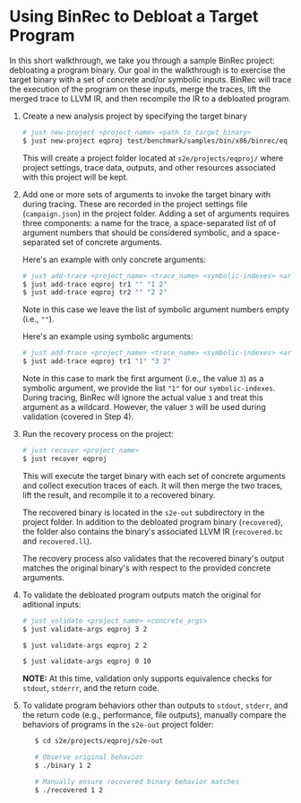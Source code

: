 # Using BinRec to Debloat a Target Program

In this short walkthrough, we take you through a sample BinRec project: debloating a program binary. Our goal in the walkthrough is to exercise the target binary with a set of concrete and/or symbolic inputs. BinRec will trace the execution of the program on these inputs,
merge the traces, lift the merged trace to LLVM IR, and then recompile the IR to a debloated program.

1. Create a new analysis project by specifying the target binary

   ```bash
   # just new-project <project_name> <path_to_target_binary>
   $ just new-project eqproj test/benchmark/samples/bin/x86/binrec/eq
   ```

   This will create a project folder located at `s2e/projects/eqproj/` where project settings, trace data, outputs, and other resources associated with this project will be kept.

2. Add one or more sets of arguments to invoke the target binary with during tracing. These are recorded in the project settings file (`campaign.json`) in the project folder. Adding a set of arguments requires three components: a name for the trace, a space-separated list of
   of argument numbers that should be considered symbolic, and a space-separated set of concrete arguments.

   Here's an example with only concrete arguments:

   ```bash
   # just add-trace <project_name> <trace_name> <symbolic-indexes> <args>
   $ just add-trace eqproj tr1 "" "1 2"
   $ just add-trace eqproj tr2 "" "2 2"
   ```

   Note in this case we leave the list of symbolic argument numbers empty (i.e., `""`).


   Here's an example using symbolic arguments:

   ```bash
   # just add-trace <project_name> <trace_name> <symbolic-indexes> <args>
   $ just add-trace eqproj tr1 "1" "3 2"
   ```

   Note in this case to mark the first argument (i.e., the value `3`) as a symbolic argument, we provide the list `"1"` for our `symbolic-indexes`. During tracing, BinRec will ignore the actual value `3` and treat this argument as a wildcard. However, the valuer `3` will be used during validation (covered in Step 4). 


3. Run the recovery process on the project:

   ```bash
   # just recover <project_name>
   $ just recover eqproj
   ```

   This will execute the target binary with each set of concrete arguments and collect execution traces of each. It will then merge the two traces, lift the result, and recompile it to a recovered binary.

   The recovered binary is located in the `s2e-out` subdirectory in the project folder. In addition to the debloated program binary (`recovered`), the folder also contains the binary's associated LLVM IR (`recovered.bc` and `recovered.ll`).

   The recovery process also validates that the recovered binary's output matches the original binary's with respect to the provided concrete arguments.

4. To validate the debloated program outputs match the original for aditional inputs:

   ```bash
   # just validate <project_name> <concrete_args>
   $ just validate-args eqproj 3 2

   $ just validate-args eqproj 2 2

   $ just validate-args eqproj 0 10
   ```

   **NOTE:** At this time, validation only supports equivalence checks for `stdout`, `stderrr`, and the return code.

7. To validate program behaviors other than outputs to `stdout`, `stderr`, and the return code (e.g., performance, file outputs), manually compare the behaviors of programs in the `s2e-out` project folder:

   ```bash
      $ cd s2e/projects/eqproj/s2e-out

      # Observe original behavior
      $ ./binary 1 2

      # Manually ensure recovered binary behavior matches
      $ ./recovered 1 2
   ```
